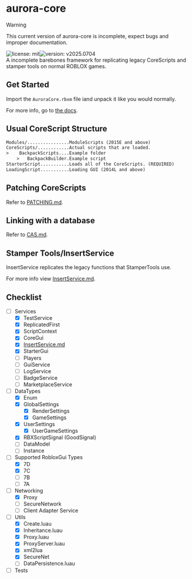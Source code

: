 # aurora-core
> [!WARNING]
> This current version of aurora-core is incomplete, expect bugs and improper documentation.

![license: mit](https://img.shields.io/badge/license-mit-orange?style=flat)![version: v2025.0704](https://img.shields.io/badge/version-v2025.0704-blue?style=flat)
<br>
A incomplete barebones framework for replicating legacy CoreScripts and stamper tools on normal ROBLOX games.

## Get Started
Import the `AuroraCore.rbxm` file iand unpack it like you would normally.

For more info, go to [the docs](/docs/README.md).

## Usual CoreScript Structure
```txt
Modules/................ModuleScripts (2015E and above)
CoreScripts/............Actual scripts that are loaded.
>    BackpackScripts....Example folder
    >   BackpackBuilder.Example script
StarterScript...........Loads all of the CoreScripts. (REQUIRED)
LoadingScript...........Loading GUI (2014L and above)
```

## Patching CoreScripts
Refer to [PATCHING.md](/docs/Info/PATCHING.md).

## Linking with a database
Refer to [CAS.md](/docs/Utils/CAS.md).

## Stamper Tools/InsertService
InsertService replicates the legacy functions that StamperTools use.

For more info view [InsertService.md](/docs/Utils/InsertService.md).

## Checklist
- [ ] Services
    - [x] TestService
    - [x] ReplicatedFirst
    - [x] ScriptContext
    - [x] CoreGui
    - [x] [InsertService.md](/docs/Utils/InsertService.md)
    - [x] StarterGui
    - [ ] Players
    - [ ] GuiService
    - [ ] LogService
    - [ ] BadgeService
    - [ ] MarketplaceService
- [ ] DataTypes
    - [x] Enum
    - [x] GlobalSettings
        - [x] RenderSettings
        - [x] GameSettings
    - [x] UserSettings
        - [x] UserGameSettings
    - [x] RBXScriptSignal (GoodSignal)
    - [ ] DataModel
    - [ ] Instance
- [ ] Supported RobloxGui Types
    - [x] 7D
    - [x] 7C
    - [ ] 7B
    - [ ] 7A
- [ ] Networking
    - [x] Proxy
    - [ ] SecureNetwork
    - [ ] Client Adapter Service
- [ ] Utils
    - [x] Create.luau
    - [x] Inheritance.luau
    - [x] Proxy.luau
    - [x] ProxyServer.luau
    - [x] xml2lua
    - [x] SecureNet
    - [ ] DataPersistence.luau
- [ ] Tests